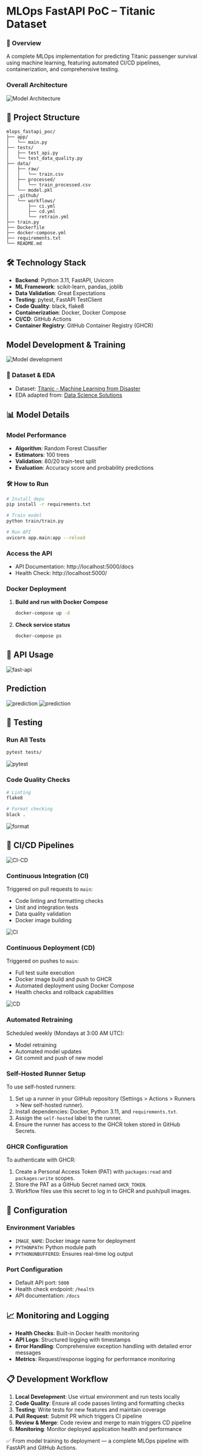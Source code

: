 # MLOps FastAPI PoC – Titanic Dataset

### 📌 Overview

A complete MLOps implementation for predicting Titanic passenger survival using machine learning, featuring automated CI/CD pipelines, containerization, and comprehensive testing.

### Overall Architecture

![Model Architecture](images/flow.svg)

## 📁 Project Structure

```
mlops_fastapi_poc/
├── app/
│   └── main.py
├── tests/
│   ├── test_api.py
│   └── test_data_quality.py
├── data/
│   ├── raw/
│   │   └── train.csv
│   ├── processed/
│   │   └── train_processed.csv
│   └── model.pkl
├── .github/
│   └── workflows/
│       ├── ci.yml
│       ├── cd.yml
│       └── retrain.yml
├── train.py
├── Dockerfile
├── docker-compose.yml
├── requirements.txt
└── README.md
```

## 🛠️ Technology Stack

- **Backend**: Python 3.11, FastAPI, Uvicorn
- **ML Framework**: scikit-learn, pandas, joblib
- **Data Validation**: Great Expectations
- **Testing**: pytest, FastAPI TestClient
- **Code Quality**: black, flake8
- **Containerization**: Docker, Docker Compose
- **CI/CD**: GitHub Actions
- **Container Registry**: GitHub Container Registry (GHCR)

## Model Development & Training

![Model development](images/training%20and%20serving.png)

### 🧪 Dataset & EDA

- Dataset: [Titanic - Machine Learning from Disaster](https://www.kaggle.com/c/titanic/data)
- EDA adapted from: [Data Science Solutions](https://www.kaggle.com/code/startupsci/titanic-data-science-solutions)

## 📊 Model Details

### Model Performance

- **Algorithm**: Random Forest Classifier
- **Estimators**: 100 trees
- **Validation**: 80/20 train-test split
- **Evaluation**: Accuracy score and probability predictions

### 🛠 How to Run

```bash
# Install deps
pip install -r requirements.txt

# Train model
python train/train.py

# Run API
uvicorn app.main:app --reload
```

### Access the API

- API Documentation: http://localhost:5000/docs
- Health Check: http://localhost:5000/

### Docker Deployment

1. **Build and run with Docker Compose**

   ```bash
   docker-compose up -d
   ```

2. **Check service status**
   ```bash
   docker-compose ps
   ```

## 📡 API Usage

![fast-api](images/fastapi-code.png)

## Prediction

![prediction](images/doc.png)
![prediction](images/fastapi-output.png)

## 🧪 Testing

### Run All Tests

```bash
pytest tests/
```

![pytest](images/pytest.png)

### Code Quality Checks

```bash
# Linting
flake8

# Format checking
black .
```

![format](images/black_flake.png)

## 🔄 CI/CD Pipelines

![CI-CD](images/ci_cd_pipeline.svg)

### Continuous Integration (CI)

Triggered on pull requests to `main`:

- Code linting and formatting checks
- Unit and integration tests
- Data quality validation
- Docker image building

![CI](images/ci.png)

### Continuous Deployment (CD)

Triggered on pushes to `main`:

- Full test suite execution
- Docker image build and push to GHCR
- Automated deployment using Docker Compose
- Health checks and rollback capabilities

![CD](images/ci-cd.png)

### Automated Retraining

Scheduled weekly (Mondays at 3:00 AM UTC):

- Model retraining
- Automated model updates
- Git commit and push of new model

### Self-Hosted Runner Setup

To use self-hosted runners:

1. Set up a runner in your GitHub repository (Settings > Actions > Runners > New self-hosted runner).
2. Install dependencies: Docker, Python 3.11, and `requirements.txt`.
3. Assign the `self-hosted` label to the runner.
4. Ensure the runner has access to the GHCR token stored in GitHub Secrets.

### GHCR Configuration

To authenticate with GHCR:

1. Create a Personal Access Token (PAT) with `packages:read` and `packages:write` scopes.
2. Store the PAT as a GitHub Secret named `GHCR_TOKEN`.
3. Workflow files use this secret to log in to GHCR and push/pull images.

## 🔧 Configuration

### Environment Variables

- `IMAGE_NAME`: Docker image name for deployment
- `PYTHONPATH`: Python module path
- `PYTHONUNBUFFERED`: Ensures real-time log output

### Port Configuration

- Default API port: `5000`
- Health check endpoint: `/health`
- API documentation: `/docs`

## 📈 Monitoring and Logging

- **Health Checks**: Built-in Docker health monitoring
- **API Logs**: Structured logging with timestamps
- **Error Handling**: Comprehensive exception handling with detailed error messages
- **Metrics**: Request/response logging for performance monitoring

## 📋 Development Workflow

1. **Local Development**: Use virtual environment and run tests locally
2. **Code Quality**: Ensure all code passes linting and formatting checks
3. **Testing**: Write tests for new features and maintain coverage
4. **Pull Request**: Submit PR which triggers CI pipeline
5. **Review & Merge**: Code review and merge to main triggers CD pipeline
6. **Monitoring**: Monitor deployed application health and performance

✅ From model training to deployment — a complete MLOps pipeline with FastAPI and GitHub Actions.
